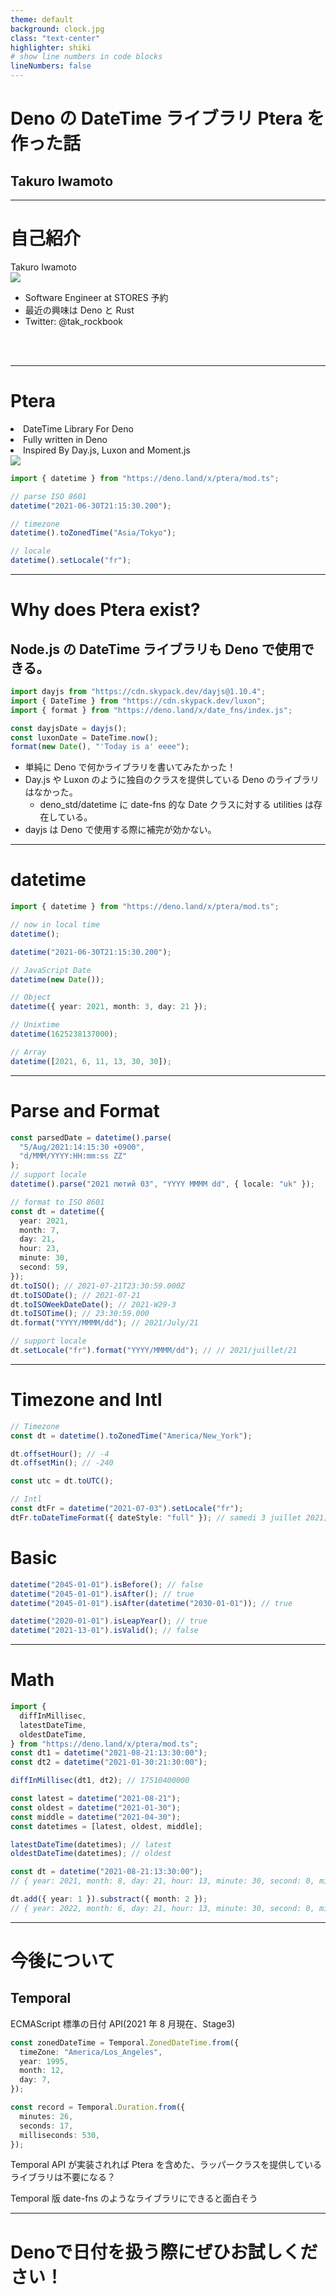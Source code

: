 ```yaml
---
theme: default
background: clock.jpg
class: "text-center"
highlighter: shiki
# show line numbers in code blocks
lineNumbers: false
---
```


# Deno の DateTime ライブラリ Ptera を作った話

<div class="pt-12">
  <h2 class="px-2 py-1 rounded cursor-pointer" hover="bg-white bg-opacity-10">
    Takuro Iwamoto
  </h2>
</div>

<div class="abs-br m-6 flex gap-2">
  <a href="https://github.com/Tak-Iwamoto" target="_blank" alt="GitHub"
    class="text-xl icon-btn opacity-50 !border-none !hover:text-white">
    <carbon-logo-github />
  </a>
</div>

---

# 自己紹介

<div class="flex items-center justify-between">
  <div>
    Takuro Iwamoto
  </div>
  <div>
    <img class="w-48 h-48 rounded-full" src="tak_iwamoto_profile.jpeg">
  </div>
</div>

- Software Engineer at STORES 予約
- 最近の興味は Deno と Rust
- Twitter: @tak_rockbook

<br>
<br>

---

# Ptera

<div class="flex items-center mb-2 justify-between">
  <div>
    <li>DateTime Library For Deno</li>
    <li>Fully written in Deno</li>
    <li>Inspired By Day.js, Luxon and Moment.js</li>
  </div>
  <div class="ml-24">
    <img src="ptera.svg">
  </div>
</div>

```ts
import { datetime } from "https://deno.land/x/ptera/mod.ts";

// parse ISO 8601
datetime("2021-06-30T21:15:30.200");

// timezone
datetime().toZonedTime("Asia/Tokyo");

// locale
datetime().setLocale("fr");
```

---

# Why does Ptera exist?

## Node.js の DateTime ライブラリも Deno で使用できる。

```ts
import dayjs from "https://cdn.skypack.dev/dayjs@1.10.4";
import { DateTime } from "https://cdn.skypack.dev/luxon";
import { format } from "https://deno.land/x/date_fns/index.js";

const dayjsDate = dayjs();
const luxonDate = DateTime.now();
format(new Date(), "'Today is a' eeee");
```

<div class="mb-4"></div>

- 単純に Deno で何かライブラリを書いてみたかった！
- Day.js や Luxon のように独自のクラスを提供している Deno のライブラリはなかった。
  - deno_std/datetime に date-fns 的な Date クラスに対する utilities は存在している。
- dayjs は Deno で使用する際に補完が効かない。

---

# datetime

```ts
import { datetime } from "https://deno.land/x/ptera/mod.ts";

// now in local time
datetime();

datetime("2021-06-30T21:15:30.200");

// JavaScript Date
datetime(new Date());

// Object
datetime({ year: 2021, month: 3, day: 21 });

// Unixtime
datetime(1625238137000);

// Array
datetime([2021, 6, 11, 13, 30, 30]);
```

---

# Parse and Format

```ts
const parsedDate = datetime().parse(
  "5/Aug/2021:14:15:30 +0900",
  "d/MMM/YYYY:HH:mm:ss ZZ"
);
// support locale
datetime().parse("2021 лютий 03", "YYYY MMMM dd", { locale: "uk" });

// format to ISO 8601
const dt = datetime({
  year: 2021,
  month: 7,
  day: 21,
  hour: 23,
  minute: 30,
  second: 59,
});
dt.toISO(); // 2021-07-21T23:30:59.000Z
dt.toISODate(); // 2021-07-21
dt.toISOWeekDateDate(); // 2021-W29-3
dt.toISOTime(); // 23:30:59.000
dt.format("YYYY/MMMM/dd"); // 2021/July/21

// support locale
dt.setLocale("fr").format("YYYY/MMMM/dd"); // // 2021/juillet/21
```

---

# Timezone and Intl

```ts
// Timezone
const dt = datetime().toZonedTime("America/New_York");

dt.offsetHour(); // -4
dt.offsetMin(); // -240

const utc = dt.toUTC();

// Intl
const dtFr = datetime("2021-07-03").setLocale("fr");
dtFr.toDateTimeFormat({ dateStyle: "full" }); // samedi 3 juillet 2021;
```

# Basic

```ts
datetime("2045-01-01").isBefore(); // false
datetime("2045-01-01").isAfter(); // true
datetime("2045-01-01").isAfter(datetime("2030-01-01")); // true

datetime("2020-01-01").isLeapYear(); // true
datetime("2021-13-01").isValid(); // false
```

---

# Math

```ts
import {
  diffInMillisec,
  latestDateTime,
  oldestDateTime,
} from "https://deno.land/x/ptera/mod.ts";
const dt1 = datetime("2021-08-21:13:30:00");
const dt2 = datetime("2021-01-30:21:30:00");

diffInMillisec(dt1, dt2); // 17510400000

const latest = datetime("2021-08-21");
const oldest = datetime("2021-01-30");
const middle = datetime("2021-04-30");
const datetimes = [latest, oldest, middle];

latestDateTime(datetimes); // latest
oldestDateTime(datetimes); // oldest

const dt = datetime("2021-08-21:13:30:00");
// { year: 2021, month: 8, day: 21, hour: 13, minute: 30, second: 0, millisecond: 0, }

dt.add({ year: 1 }).substract({ month: 2 });
// { year: 2022, month: 6, day: 21, hour: 13, minute: 30, second: 0, millisecond: 0, }
```

---

# 今後について

## Temporal

ECMAScript 標準の日付 API(2021 年 8 月現在、Stage3)

```ts
const zonedDateTime = Temporal.ZonedDateTime.from({
  timeZone: "America/Los_Angeles",
  year: 1995,
  month: 12,
  day: 7,
});

const record = Temporal.Duration.from({
  minutes: 26,
  seconds: 17,
  milliseconds: 530,
});
```

Temporal API が実装されれば Ptera を含めた、ラッパークラスを提供しているライブラリは不要になる？

Temporal 版 date-fns のようなライブラリにできると面白そう

---

<div class="flex justify-center items-center mt-10"><h1>Denoで日付を扱う際にぜひお試しください！</h1></div>
